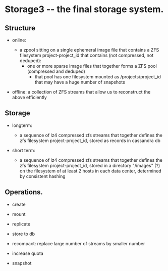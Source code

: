 # Storage3 -- the final storage system.


## Structure

 - online:

     - a zpool sitting on a single ephemeral image file that contains a ZFS filesystem project-project_id that contains (not compressed, not deduped):
          - one or more sparse image files that together forms a ZFS pool (compressed and deduped)
              - that pool has one filesystem mounted as /projects/project_id that may have a huge number of snapshots

 - offline: a collection of ZFS streams that allow us to reconstruct the above efficiently

## Storage

 - longterm:
     - a sequence of lz4 compressed zfs streams that together defines the zfs filesystem project-project_id, stored as records in cassandra db

 - short term:
     - a sequence of lz4 compressed zfs streams that together defines the zfs filesystem project-project_id, stored in a directory "/images" (?) on the filesystem of at least 2 hosts in each data center, determined by consistent hashing


## Operations.

 - create

 - mount

 - replicate

 - store to db

 - recompact: replace large number of streams by smaller number

 - increase quota

 - snapshot

